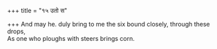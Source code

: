 +++
title = "१५ उतो स"

+++
And may he. duly bring to me the six bound closely, through these drops,  
     As one who ploughs with steers brings corn.